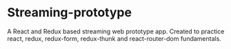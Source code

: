 # Streaming-prototype
 A React and Redux based streaming web prototype app. Created to practice react, redux, redux-form, redux-thunk and react-router-dom fundamentals.
